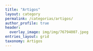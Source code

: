 ```yaml
---
title: "Artigos"
layout: category
permalink: /categorias/artigos/
author_profile: true
header:
  overlay_image: img/img/76794007.jpeg
entries_layout: grid
taxonomy: Artigos
---
```

